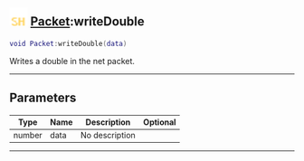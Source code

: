 ## <img src="../../.gitbook/assets/shared.png" width="32" height="32" /> [Packet](../packet/README.md):writeDouble

```lua
void Packet:writeDouble(data)
```

Writes a double in the net packet.<br>

-----------------
## Parameters

| Type   | Name | Description | Optional |
| ------ | ---- | ----------- | -------: |
| number | data | No description |  |


--------